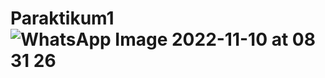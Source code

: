 # Paraktikum1![WhatsApp Image 2022-11-10 at 08 31 26](https://user-images.githubusercontent.com/103889259/200981072-b42a992b-a0a4-4ddc-9aeb-23d3e41cf899.jpeg)
